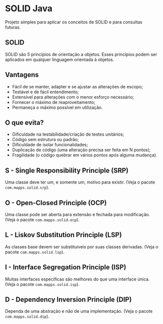# SOLID Java

Projeto simples para aplicar os conceitos de SOLID e para consultas futuras.

## SOLID

SOLID são 5 princípios de orientação a objetos. Esses princípios podem ser aplicados em qualquer linguagem orientada à objetos.

## Vantagens

- Fácil de se manter, adapter e se ajustar as alterações de escopo;
- Testável e de fácil entendimento;
- Extensível para alterações com o menor esforço necessário;
- Fornecer o máximo de reaproveitamento;
- Permaneça o máximo possível em utilização.

## O que evita?

- Dificuldade na testabilidade/criação de testes unitários;
- Código sem estrutura ou padrão;
- Dificuldade de isolar funcionalidades;
- Duplicação de código (uma alteração precisa ser feita em N pontos);
- Fragilidade (o código quebrar em vários pontos após alguma mudança).

## S - Single Responsibility Principle (SRP)

Uma classe deve ter um, e somente um, motivo para existir. (Veja o pacote `com.mapps.solid.srp`).

## O - Open-Closed Principle (OCP)

Uma classe pode ser aberta para extensão e fechada para modificação. (Veja o pacote `com.mapps.solid.ocp`).

## L - Liskov Substitution Principle (LSP)

As classes base devem ser substituíveis por suas classes derivadas. (Veja o pacote `com.mapps.solid.lsp`).

## I - Interface Segregation Principle (ISP)

Muitas interfaces específicas são melhores do que uma interface única. (Veja o pacote `com.mapps.solid.isp`).

## D - Dependency Inversion Principle (DIP)

Dependa de uma abstração e não de uma implementação. (Veja o pacote `com.mapps.solid.dip`).
